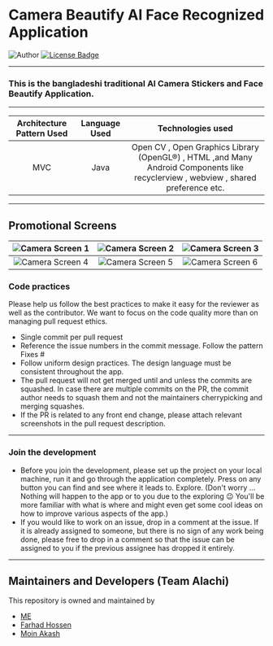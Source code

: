 # **Camera Beautify AI Face Recognized Application** 

![Author](https://img.shields.io/badge/author-AIFahim-orange)
[![License Badge](https://img.shields.io/badge/license-GPL%203.0-blue)](https://github.com/AIFahim/Camera_Beautify_AI_Face_Recognized_APP/blob/master/LICENSE)


<hr>

### This is the bangladeshi traditional AI Camera Stickers and Face Beautify Application.
<hr>

 Architecture Pattern Used             |   Language Used   |   Technologies used     
:-------------------------:|:------------------------:|:------------------------:
MVC | Java | Open CV , Open Graphics Library (OpenGL®) , HTML ,and Many Android Components like recyclerview , webview , shared preference etc.




<hr>

## Promotional Screens
 
![Camera Screen 1](https://user-images.githubusercontent.com/33654834/80011048-1c971380-84ed-11ea-85e8-a993a512db99.jpg)  |  ![Camera Screen 2](https://user-images.githubusercontent.com/33654834/80011060-202a9a80-84ed-11ea-9d33-ea984ee1678a.jpg) | ![Camera Screen 3](https://user-images.githubusercontent.com/33654834/80011070-23258b00-84ed-11ea-811a-c384c4d5fa2e.jpg) 
:-------------------------:|:-------------------------:|:-------------------------:
![Camera Screen 4](https://user-images.githubusercontent.com/33654834/80011088-291b6c00-84ed-11ea-8dcf-d34338114c98.jpg) | ![Camera Screen 5](https://user-images.githubusercontent.com/33654834/80011094-2a4c9900-84ed-11ea-91a1-7bfc87dd8f91.jpg) | ![Camera Screen 6](https://user-images.githubusercontent.com/33654834/80011030-1739c900-84ed-11ea-8ff7-8be3958118bd.jpg)





### Code practices
Please help us follow the best practices to make it easy for the reviewer as well as the contributor. We want to focus on the code quality more than on managing pull request ethics.

 * Single commit per pull request
 * Reference the issue numbers in the commit message. Follow the pattern Fixes #<issue number> <commit message>
 * Follow uniform design practices. The design language must be consistent throughout the app.
 * The pull request will not get merged until and unless the commits are squashed. In case there are multiple commits on the PR, the commit author needs to squash them and not the maintainers cherrypicking and merging squashes.
 * If the PR is related to any front end change, please attach relevant screenshots in the pull request description.
<hr>
 
### Join the development

* Before you join the development, please set up the project on your local machine, run it and go through the application completely. Press on any button you can find and see where it leads to. Explore. (Don't worry ... Nothing will happen to the app or to you due to the exploring :wink: You'll be more familiar with what is where and might even get some cool ideas on how to improve various aspects of the app.)
* If you would like to work on an issue, drop in a comment at the issue. If it is already assigned to someone, but there is no sign of any work being done, please free to drop in a comment so that the issue can be assigned to you if the previous assignee has dropped it entirely.

<hr>

## Maintainers and Developers (Team Alachi)
This repository is owned and maintained by 
 * [ME](https://github.com/AIFahim)
 * [Farhad Hossen](https://github.com/farhadhossen)
 * [Moin Akash](https://github.com/moinakash)
  
